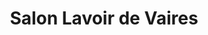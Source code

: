 ---
title: "Salon Lavoir de Vaires"
url: /vaires-sur-marne/salon-lavoir-de-vaires/
shop: blanchisserie
---